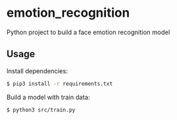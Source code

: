 # emotion_recognition
Python project to build a face emotion recognition model

## Usage

Install dependencies:

```bash
$ pip3 install -r requirements.txt
```

Build a model with train data:

```bash
$ python3 src/train.py
```
